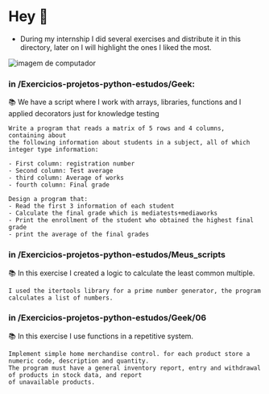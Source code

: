 # Hey 👋

* During my internship I did several exercises and distribute it in this directory, later on I will highlight the ones I liked the most.

![imagem de computador](https://media1.tenor.com/images/2a03db1ad9e32df40e5b36a0fc49e140/tenor.gif?itemid=11822909)

### in /Exercicios-projetos-python-estudos/Geek:
📚 We have a script where I work with arrays, libraries, functions and I applied decorators just for knowledge testing
 
    Write a program that reads a matrix of 5 rows and 4 columns, containing about
    the following information about students in a subject, all of which
    integer type information:
    
    - First column: registration number
    - Second column: Test average
    - third column: Average of works
    - fourth column: Final grade
    
    Design a program that:
    - Read the first 3 information of each student
    - Calculate the final grade which is mediatests+mediaworks
    - Print the enrollment of the student who obtained the highest final grade
    - print the average of the final grades

### in /Exercicios-projetos-python-estudos/Meus_scripts
📚 In this exercise I created a logic to calculate the least common multiple.

    I used the itertools library for a prime number generator, the program calculates a list of numbers.

### in /Exercicios-projetos-python-estudos/Geek/06
📚 In this exercise I use functions in a repetitive system.
     
    Implement simple home merchandise control. for each product store a numeric code, description and quantity.
    The program must have a general inventory report, entry and withdrawal of products in stock data, and report
    of unavailable products.

